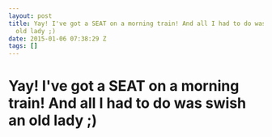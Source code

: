 ```yaml
---
layout: post
title: Yay! I've got a SEAT on a morning train! And all I had to do was swish an
  old lady ;)
date: 2015-01-06 07:38:29 Z
tags: []
---
```

# Yay! I've got a SEAT on a morning train! And all I had to do was swish an old lady ;)

